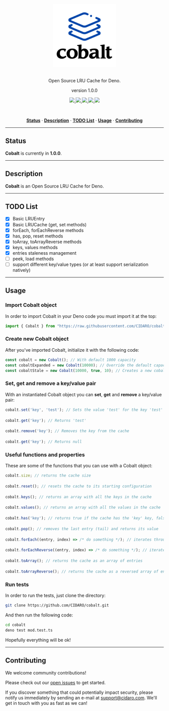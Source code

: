 <div align="center">
  <br/>
  <img src="./cobalt.png" width="200" />
  <br/>
  <br/>
  <p>
    Open Source LRU Cache for Deno.
  </p>
  <p>
    version 1.0.0
  </p>
  <p>
    <a href="#">
      <img src="https://github.com/CIDARO/cobalt/workflows/test/badge.svg" />
    </a>
    <a href="https://github.com/CIDARO/cobalt/issues">
      <img src="https://img.shields.io/github/issues/CIDARO/cobalt" />
    </a>
    <a href="https://github.com/CIDARO/cobalt/network">
      <img src="https://img.shields.io/github/forks/CIDARO/cobalt" />
    </a>
    <a href="https://github.com/CIDARO/cobalt/stargazers">
      <img src="https://img.shields.io/github/stars/CIDARO/cobalt" />
    </a>
    <a href="https://github.com/CIDARO/cobalt/blob/master/LICENSE">
      <img src="https://img.shields.io/github/license/CIDARO/cobalt" />
    </a>
  </p>
  <br/>
  <p>
    <a href="#status"><strong>Status</strong></a> ·
    <a href="#description"><strong>Description</strong></a> ·
    <a href="#TODOlist"><strong>TODO List</strong></a> ·
    <a href="#usage"><strong>Usage</strong></a> ·
    <a href="#contributing"><strong>Contributing</strong></a>
  </p>
</div>

---

## Status

**Cobalt** is currently in **1.0.0**.

---

## Description

**Cobalt** is an Open Source LRU Cache for Deno.

---

## TODO List

- [x] Basic LRUEntry
- [x] Basic LRUCache (get, set methods)
- [x] forEach, forEachReverse methods
- [x] has, pop, reset methods
- [x] toArray, toArrayReverse methods
- [x] keys, values methods
- [x] entries staleness management
- [ ] peek, load methods
- [ ] support different key/value types (or at least support serialization natively)

---

## Usage

### Import Cobalt object

In order to import Cobalt in your Deno code you must import it at the top:

```typescript
import { Cobalt } from "https://raw.githubusercontent.com/CIDARO/cobalt/master/mod.ts";
```

### Create new Cobalt object

After you've imported Cobalt, initialize it with the following code:

```typescript
const cobalt = new Cobalt(); // With default 1000 capacity
const cobaltExpanded = new Cobalt(10000); // Override the default capacity
const cobaltStale = new Cobalt(10000, true, 10); // Creates a new cobalt cache that allows staleness with objects lasting max 10 seconds
```

### Set, get and remove a key/value pair

With an instantiated Cobalt object you can **set**, **get** and **remove** a key/value pair:

```typescript
cobalt.set('key', 'test'); // Sets the value 'test' for the key 'test'

cobalt.get('key'); // Returns 'test'

cobalt.remove('key'); // Removes the key from the cache

cobalt.get('key'); // Returns null
```

### Useful functions and properties

These are some of the functions that you can use with a Cobalt object:

```typescript
cobalt.size; // returns the cache size

cobalt.reset(); // resets the cache to its starting configuration

cobalt.keys(); // returns an array with all the keys in the cache

cobalt.values(); // returns an array with all the values in the cache

cobalt.has('key'); // returns true if the cache has the 'key' key, false otherwise

cobalt.pop(); // removes the last entry (tail) and returns its value

cobalt.forEach((entry, index) => /* do something */); // iterates through the cache from the MRU to the LRU

cobalt.forEachReverse((entry, index) => /* do something */); // iterates through the cache from the LRU to the MRU

cobalt.toArray(); // returns the cache as an array of entries

cobalt.toArrayReverse(); // returns the cache as a reversed array of entries
```

### Run tests

In order to run the tests, just clone the directory:

```bash
git clone https://github.com/CIDARO/cobalt.git
```

And then run the following code:

```bash
cd cobalt
deno test mod.test.ts
```

Hopefully everything will be ok!

---

## Contributing

We welcome community contributions!

Please check out our <a href="https://github.com/CIDARO/cobalt/issues">open issues</a> to get started.

If you discover something that could potentially impact security, please notify us immediately by sending an e-mail at <a href="mailto:support@cidaro.com">support@cidaro.com</a>. We'll get in touch with you as fast as we can!
